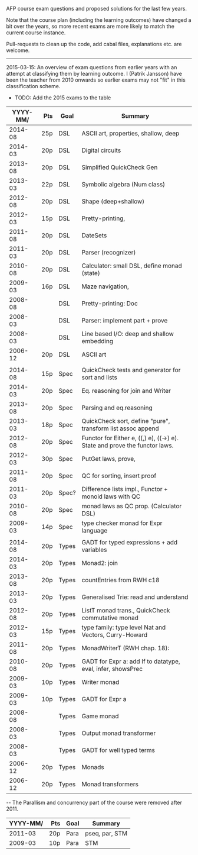 AFP course exam questions and proposed solutions for the last few years.

Note that the course plan (including the learning outcomes) have
changed a bit over the years, so more recent exams are more likely to
match the current course instance.

Pull-requests to clean up the code, add cabal files, explanations
etc. are welcome.

----------------------------------------------------------------

2015-03-15: An overview of exam questions from earlier years with an
attempt at classifying them by learning outcome. I (Patrik Jansson)
have been the teacher from 2010 onwards so earlier exams may not "fit"
in this classification scheme.

* TODO: Add the 2015 exams to the table

| YYYY-MM/ | Pts | Goal   | Summary
| -------- | ---:| ------ | -------
|  2014-08 | 25p | DSL    | ASCII art, properties, shallow, deep
|  2014-03 | 20p | DSL    | Digital circuits
|  2013-08 | 20p | DSL    | Simplified QuickCheck Gen
|  2013-03 | 22p | DSL    | Symbolic algebra (Num class)
|  2012-08 | 20p | DSL    | Shape (deep+shallow)
|  2012-03 | 15p | DSL    | Pretty-printing,
|  2011-08 | 20p | DSL    | DateSets
|  2011-03 | 20p | DSL    | Parser (recognizer)
|  2010-08 | 20p | DSL    | Calculator: small DSL, define monad (state)
|  2009-03 | 16p | DSL    | Maze navigation,
|  2008-08 |     | DSL    | Pretty-printing: Doc
|  2008-03 |     | DSL    | Parser: implement part + prove
|  2008-03 |     | DSL    | Line based I/O: deep and shallow embedding
|  2006-12 | 20p | DSL    | ASCII art
|          |     |        |
|  2014-08 | 15p | Spec   | QuickCheck tests and generator for sort and lists
|  2014-03 | 20p | Spec   | Eq. reasoning for join and Writer
|  2013-08 | 20p | Spec   | Parsing and eq.reasoning
|  2013-03 | 18p | Spec   | QuickCheck sort, define "pure", transform list assoc append
|  2012-08 | 20p | Spec   | Functor for Either e, ((,) e), ((->) e). State and prove the functor laws.
|  2012-03 | 30p | Spec   | PutGet laws, prove,
|  2011-08 | 20p | Spec   | QC for sorting, insert proof
|  2011-03 | 20p | Spec?  | Difference lists impl., Functor + monoid laws with QC
|  2010-08 | 20p | Spec   | monad laws as QC prop. (Calculator DSL)
|  2009-03 | 14p | Spec   | type checker monad for Expr language
|          |     |        |
|  2014-08 | 20p | Types  | GADT for typed expressions + add variables
|  2014-03 | 20p | Types  | Monad2: join
|  2013-08 | 20p | Types  | countEntries from RWH c18
|  2013-03 | 20p | Types  | Generalised Trie: read and understand
|  2012-08 | 20p | Types  | ListT monad trans., QuickCheck commutative monad
|  2012-03 | 15p | Types  | type family: type level Nat and Vectors, Curry-Howard
|  2011-08 | 20p | Types  | MonadWriterT (RWH chap. 18):
|  2010-08 | 20p | Types  | GADT for Expr a: add If to datatype, eval, infer, showsPrec
|  2009-03 | 10p | Types  | Writer monad
|  2009-03 | 10p | Types  | GADT for Expr a
|  2008-08 |     | Types  | Game monad
|  2008-03 |     | Types  | Output monad transformer
|  2008-03 |     | Types  | GADT for well typed terms
|  2006-12 | 20p | Types  | Monads
|  2006-12 | 20p | Types  | Monad transformers

-- The Parallism and concurrency part of the course were removed after 2011.

| YYYY-MM/ | Pts | Goal   | Summary
| -------- | ---:| ------ | -------
|  2011-03 | 20p | Para   | pseq, par, STM
|  2009-03 | 10p | Para   | STM
